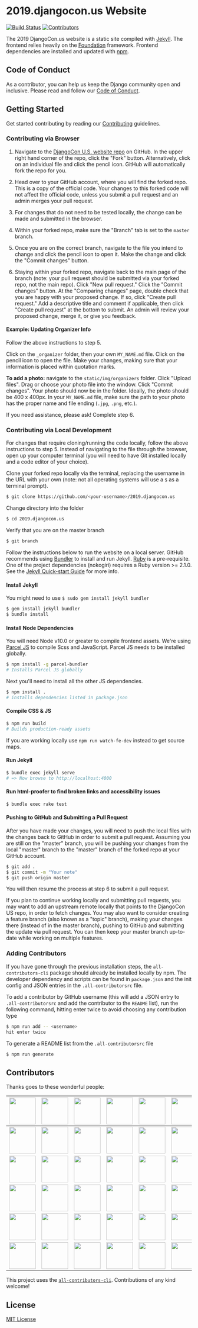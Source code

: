 # 2019.djangocon.us Website

[![Build Status](https://travis-ci.org/djangocon/2019.djangocon.us.svg?branch=master)](https://travis-ci.org/djangocon/2019.djangocon.us) [![Contributors](https://img.shields.io/github/contributors/djangocon/2019.djangocon.us.svg)](https://github.com/djangocon/2019.djangocon.us/graphs/contributors)

The 2019 DjangoCon.us website is a static site compiled with [Jekyll](https://jekyllrb.com/docs/home/). The frontend relies heavily on the [Foundation](http://foundation.zurb.com/sites/docs/) framework. Frontend dependencies are installed and updated with [npm](https://www.npmjs.com/).

## Code of Conduct

As a contributor, you can help us keep the Django community open and inclusive.
Please read and follow our [Code of Conduct](CODE_OF_CONDUCT.md).

## Getting Started

Get started contributing by reading our [Contributing](CONTRIBUTING.md) guidelines.

### Contributing via Browser

1. Navigate to the [DjangoCon U.S. website repo](https://github.com/djangocon/2019.djangocon.us) on GitHub. In the upper right hand corner of the repo, click the "Fork" button. Alternatively, click on an individual file and click the pencil icon. GitHub will automatically fork the repo for you.

2. Head over to your GitHub account, where you will find the forked repo. This is a copy of the official code. Your changes to this forked code will not affect the official code, unless you submit a pull request and an admin merges your pull request.

3. For changes that do not need to be tested locally, the change can be made and submitted in the browser.

4. Within your forked repo, make sure the "Branch" tab is set to the `master` branch.

5. Once you are on the correct branch, navigate to the file you intend to change and click the pencil icon to open it. Make the change and click the "Commit changes" button.

6. Staying within your forked repo, navigate back to the main page of the branch (note: your pull request should be submitted via your forked repo, not the main repo). Click "New pull request." Click the "Commit changes" button. At the "Comparing changes" page, double check that you are happy with your proposed change. If so, click "Create pull request." Add a descriptive title and comment if applicable, then click "Create pull request" at the bottom to submit. An admin will review your proposed change, merge it, or give you feedback.

#### Example: Updating Organizer Info

Follow the above instructions to step 5.

Click on the `_organizer` folder, then your own `MY_NAME.md` file. Click on the pencil icon to open the file. Make your changes, making sure that your information is placed within quotation marks.

**To add a photo:** navigate to the `static/img/organizers` folder. Click "Upload files". Drag or choose your photo file into the window. Click "Commit changes". Your photo should now be in the folder. Ideally, the photo should be 400 x 400px. In your `MY_NAME.md` file, make sure the path to your photo has the proper name and file ending (`.jpg`, `.png`, etc.).

If you need assistance, please ask! Complete step 6.

### Contributing via Local Development

For changes that require cloning/running the code locally, follow the above instructions to step 5. Instead of navigating to the file through the browser, open up your computer terminal (you will need to have Git installed locally and a code editor of your choice).

Clone your forked repo locally via the terminal, replacing the username in the URL with your own (note: not all operating systems will use a `$` as a terminal prompt).

```bash
$ git clone https://github.com/<your-username>/2019.djangocon.us
```

Change directory into the folder

```bash
$ cd 2019.djangocon.us
```

Verify that you are on the master branch

```bash
$ git branch
```

Follow the instructions below to run the website on a local server. GitHub recommends using [Bundler](http://bundler.io/) to install and run Jekyll. [Ruby](https://www.ruby-lang.org) is a pre-requisite. One of the project dependencies (nokogiri) requires a Ruby version >= 2.1.0. See the [Jekyll Quick-start Guide](https://jekyllrb.com/docs/quickstart/) for more info.

#### Install Jekyll

You might need to use ```$ sudo gem install jekyll bundler```

```bash
$ gem install jekyll bundler
$ bundle install
```

#### Install Node Dependencies

You will need Node v10.0 or greater to compile frontend assets. We're using [Parcel JS](https://github.com/sass/dart-sass) to compile Scss and JavaScript. Parcel JS needs to be installed globally.

```bash
$ npm install -g parcel-bundler
# Installs Parcel JS globally
```

Next you'll need to install all the other JS dependencies.

```bash
$ npm install .
# installs dependencies listed in package.json
```

#### Compile CSS & JS

```bash
$ npm run build
# Builds production-ready assets
```

If you are working locally use `npm run watch-fe-dev` instead to get source maps.

#### Run Jekyll

```bash
$ bundle exec jekyll serve
# => Now browse to http://localhost:4000
```

#### Run html-proofer to find broken links and accessibility issues

```bash
$ bundle exec rake test
```

#### Pushing to GitHub and Submitting a Pull Request

After you have made your changes, you will need to push the local files with the changes back to GitHub in order to submit a pull request. Assuming you are still on the "master" branch, you will be pushing your changes from the local "master" branch to the "master" branch of the forked repo at your GitHub account.

```bash
$ git add .
$ git commit -m "Your note"
$ git push origin master
```

You will then resume the process at step 6 to submit a pull request.

If you plan to continue working locally and submitting pull requests, you may want to add an upstream remote locally that points to the DjangoCon US repo, in order to fetch changes. You may also want to consider creating a feature branch (also known as a "topic" branch), making your changes there (instead of in the master branch), pushing to GitHub and submitting the update via pull request. You can then keep your master branch up-to-date while working on multiple features.

### Adding Contributors

If you have gone through the previous installation steps, the `all-contributors-cli` package should already be installed locally by npm. The developer dependency and scripts can be found in `package.json` and the init config and JSON entries in the `.all-contributorsrc` file.

To add a contributor by GitHub username (this will add a JSON entry to `.all-contributorsrc` and add the contributor to the `README` list), run the following command, hitting enter twice to avoid choosing any contribution type

```bash
$ npm run add -- <username>
hit enter twice
```

To generate a README list from the `.all-contributorsrc` file

```bash
$ npm run generate
```

## Contributors

Thanks goes to these wonderful people:

<!-- ALL-CONTRIBUTORS-LIST:START - Do not remove or modify this section -->
<!-- prettier-ignore -->
| <a href='http://mtrythall.com'><img src='https://avatars2.githubusercontent.com/u/84750?v=3' width='72px;'/></a> | <a href='http://jefftriplett.com/'><img src='https://avatars2.githubusercontent.com/u/50527?v=3' width='72px;'/></a> | <a href='http://KellyCreativeTech.com'><img src='https://avatars3.githubusercontent.com/u/202590?v=3' width='72px;'/></a> | <a href='http://laceyhenschel.com'><img src='https://avatars2.githubusercontent.com/u/2286304?v=3' width='72px;'/></a> | <a href='http://katherinemichel.github.io'><img src='https://avatars3.githubusercontent.com/u/4193054?v=3' width='72px;'/></a> | <a href='http://www.PeregrineSalon.com'><img src='https://avatars3.githubusercontent.com/u/68164?v=3' width='72px;'/></a> | <a href='https://github.com/rebkin05'><img src='https://avatars1.githubusercontent.com/u/13985355?v=3' width='72px;'/></a> | <a href='https://github.com/deatonjm'><img src='https://avatars0.githubusercontent.com/u/3345131?v=3' width='72px;'/></a> |
| :---: | :---: | :---: | :---: | :---: | :---: | :---: | :---: |
| <a href='http://twitter.com/webmedic'><img src='https://avatars1.githubusercontent.com/u/744669?v=3' width='72px;'/></a> | <a href='https://github.com/Nandutu'><img src='https://avatars1.githubusercontent.com/u/7518308?v=3' width='72px;'/></a> | <a href='http:/anna-oz.tumblr.com'><img src='https://avatars2.githubusercontent.com/u/8700795?v=3' width='72px;'/></a> | <a href='http://about.me/craigbruce'><img src='https://avatars2.githubusercontent.com/u/1503648?v=3' width='72px;'/></a> | <a href='https://github.com/daheats'><img src='https://avatars2.githubusercontent.com/u/20408533?v=3' width='72px;'/></a> | <a href='https://github.com/jessiofhall'><img src='https://avatars0.githubusercontent.com/u/12751372?v=3' width='72px;'/></a> | <a href='https://github.com/SaraDGore'><img src='https://avatars3.githubusercontent.com/u/2285473?v=3' width='72px;'/></a> | <a href='http://kojoidrissa.com/'><img src='https://avatars3.githubusercontent.com/u/5251109?v=3' width='72px;'/></a> |
| <a href='https://github.com/moniquemurphy'><img src='https://avatars0.githubusercontent.com/u/13872721?v=3' width='72px;'/></a> | <a href='https://github.com/amfitz'><img src='https://avatars0.githubusercontent.com/u/15040326?v=3' width='72px;'/></a> | <a href='https://github.com/cholmes5'><img src='https://avatars2.githubusercontent.com/u/27741978?v=3' width='72px;'/></a> | <a href='http://www.databasesoup.com'><img src='https://avatars3.githubusercontent.com/u/115146?v=3' width='72px;'/></a> | <a href='http://glasnt.com'><img src='https://avatars0.githubusercontent.com/u/813732?v=3' width='72px;'/></a> | <a href='https://github.com/lgh2'><img src='https://avatars0.githubusercontent.com/u/17437250?v=4' width='72px;'/></a> | <a href='http://phildini.net'><img src='https://avatars3.githubusercontent.com/u/710999?v=4' width='72px;'/></a> | <a href='https://github.com/h34th3r329'><img src='https://avatars1.githubusercontent.com/u/15834992?v=4' width='72px;'/></a> |
| <a href='http://twitter.com/jackmccloy'><img src='https://avatars2.githubusercontent.com/u/7756138?v=4' width='72px;'/></a> | <a href='https://github.com/ariannedee'><img src='https://avatars2.githubusercontent.com/u/2425730?v=4' width='72px;'/></a> | <a href='http://ana-balica.github.io/'><img src='https://avatars3.githubusercontent.com/u/2039122?v=4' width='72px;'/></a> | <a href='http://jonibologna.com/'><img src='https://avatars0.githubusercontent.com/u/5723303?v=4' width='72px;'/></a> | <a href='http://lmdragun.github.io'><img src='https://avatars0.githubusercontent.com/u/11346889?v=4' width='72px;'/></a> | <a href='https://www.davidfischer.name/'><img src='https://avatars3.githubusercontent.com/u/185043?v=4' width='72px;'/></a> | <a href='https://github.com/fcurella'><img src='https://avatars3.githubusercontent.com/u/89607?v=4' width='72px;'/></a> | <a href='http://thekennethlove.com'><img src='https://avatars1.githubusercontent.com/u/11908?v=4' width='72px;'/></a> |
| <a href='https://github.com/katialira'><img src='https://avatars3.githubusercontent.com/u/8711200?v=4' width='72px;'/></a> | <a href='https://emullaney.github.io'><img src='https://avatars0.githubusercontent.com/u/11393311?v=4' width='72px;'/></a> | <a href='http://www.adamfast.com'><img src='https://avatars0.githubusercontent.com/u/135851?v=4' width='72px;'/></a> | <a href='http://robertroskam.com'><img src='https://avatars3.githubusercontent.com/u/806571?v=4' width='72px;'/></a> | <a href='http://www.rmcomplexity.com'><img src='https://avatars0.githubusercontent.com/u/4007280?v=4' width='72px;'/></a> | <a href='https://github.com/drewbrew'><img src='https://avatars1.githubusercontent.com/u/7773256?v=4' width='72px;'/></a> | <a href='https://github.com/oreo1029'><img src='https://avatars1.githubusercontent.com/u/24420647?v=4' width='72px;'/></a> | <a href='https://noumenal.es/'><img src='https://avatars1.githubusercontent.com/u/64686?v=4' width='72px;'/></a> |
| <a href='https://github.com/rlconley'><img src='https://avatars1.githubusercontent.com/u/6653029?v=4' width='72px;'/></a> | <a href='https://flinkman.com'><img src='https://avatars1.githubusercontent.com/u/29408?v=4' width='72px;'/></a> | <a href='https://github.com/oboechick'><img src='https://avatars1.githubusercontent.com/u/15068476?v=4' width='72px;'/></a> | <a href='http://humrich.us'><img src='https://avatars1.githubusercontent.com/u/4661889?v=4' width='72px;'/></a> | <a href='http://nicolezuckerman.com'><img src='https://avatars0.githubusercontent.com/u/2499004?v=4' width='72px;'/></a> | <a href='https://github.com/troy2914'><img src='https://avatars0.githubusercontent.com/u/8680944?v=4' width='72px;'/></a> |
<!-- ALL-CONTRIBUTORS-LIST:END -->

This project uses the [`all-contributors-cli`](https://www.npmjs.com/package/all-contributors-cli). Contributions of any kind welcome!

## License

[MIT License](LICENSE)
